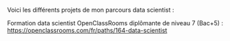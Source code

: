 Voici les différents projets de mon parcours data scientist :

Formation data scientist OpenClassRooms diplômante de niveau 7 (Bac+5) : 
https://openclassrooms.com/fr/paths/164-data-scientist
